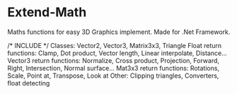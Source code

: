 # Extend-Math
Maths functions for easy 3D Graphics implement. Made for .Net Framework.	

/*      INCLUDE        */
Classes: Vector2, Vector3, Matrix3x3, Triangle 
Float return functions: Clamp, Dot product, Vector length, Linear interpolate, Distance... 
Vector3 return functions: Normalize, Cross product, Projection, Forward, Right, Intersection, Normal surface... 
Mat3x3 return functions: Rotations, Scale, Point at, Transpose, Look at 
Other: Clipping triangles, Converters, float detecting
